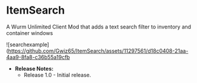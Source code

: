 # ItemSearch
A Wurm Unlimited Client Mod that adds a text search filter to inventory and container windows

![searchexample](https://github.com/Gwiz65/ItemSearch/assets/11297561/d18c0408-21aa-4aa9-8fa8-c36b55a19cfb

- **Release Notes:**
  - Release 1.0 - Initial release.
